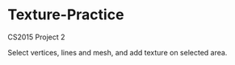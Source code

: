 # Texture-Practice

CS2015 Project 2

Select vertices, lines and mesh, and add texture on selected area.

